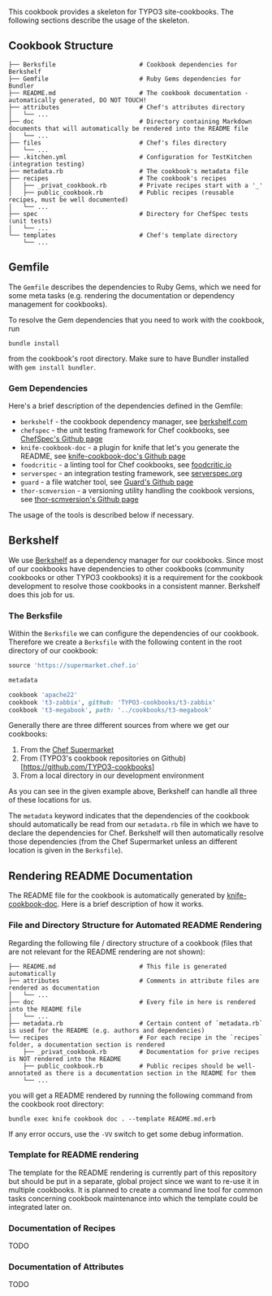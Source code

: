 This cookbook provides a skeleton for TYPO3 site-cookbooks. The following sections describe the usage of the skeleton.

## Cookbook Structure

````
├── Berksfile                       # Cookbook dependencies for Berkshelf
├── Gemfile                         # Ruby Gems dependencies for Bundler
├── README.md                       # The cookbook documentation - automatically generated, DO NOT TOUCH!
├── attributes                      # Chef's attributes directory
│   └── ...
├── doc                             # Directory containing Markdown documents that will automatically be rendered into the README file
│   └── ...
├── files                           # Chef's files directory
│   └── ...
├── .kitchen.yml                    # Configuration for TestKitchen (integration testing)
├── metadata.rb                     # The cookbook's metadata file
├── recipes                         # The cookbook's recipes
│   ├── _privat_cookbook.rb         # Private recipes start with a '_'
│   ├── public_cookbook.rb          # Public recipes (reusable recipes, must be well documented)
│   └── ...
├── spec                            # Directory for ChefSpec tests (unit tests)
│   └── ...
└── templates                       # Chef's template directory
    └── ...
````



## Gemfile

The `Gemfile` describes the dependencies to Ruby Gems, which we need for some meta tasks (e.g. rendering the documentation or dependency management for cookbooks).

To resolve the Gem dependencies that you need to work with the cookbook, run

````
bundle install
````

from the cookbook's root directory. Make sure to have Bundler installed with `gem install bundler`.



### Gem Dependencies

Here's a brief description of the dependencies defined in the Gemfile:

* `berkshelf` - the cookbook dependency manager, see [berkshelf.com](http://berkshelf.com)
* `chefspec` - the unit testing framework for Chef cookbooks, see [ChefSpec's Github page](https://github.com/sethvargo/chefspec)
* `knife-cookbook-doc` - a plugin for knife that let's you generate the README, see [knife-cookbook-doc's Github page](https://github.com/realityforge/knife-cookbook-doc)
* `foodcritic` - a linting tool for Chef cookbooks, see [foodcritic.io](http://foodcritic.io/)
* `serverspec` - an integration testing framework, see [serverspec.org](http://serverspec.org/)
* `guard` - a file watcher tool, see [Guard's Github page](https://github.com/guard/guard)
* `thor-scmversion` - a versioning utility handling the cookbook versions, see [thor-scmversion's Github page](https://github.com/RiotGamesMinions/thor-scmversion)

The usage of the tools is described below if necessary.



## Berkshelf

We use [Berkshelf](http://berkshelf.com) as a dependency manager for our cookbooks. Since most of our cookbooks have dependencies to other cookbooks (community cookbooks or other TYPO3 cookbooks) it is a requirement for the cookbook development to resolve those cookbooks in a consistent manner. Berkshelf does this job for us.



### The Berksfile

Within the `Berksfile` we can configure the dependencies of our cookbook. Therefore we create a `Berksfile` with the following content in the root directory of our cookbook:

```` ruby
source 'https://supermarket.chef.io'

metadata

cookbook 'apache22'
cookbook 't3-zabbix', github: 'TYPO3-cookbooks/t3-zabbix'
cookbook 't3-megabook', path: '../cookbooks/t3-megabook'
````


Generally there are three different sources from where we get our cookbooks:

1. From the [Chef Supermarket](https://supermarket.chef.io/)
2. From (TYPO3's cookbook repositories on Github)[https://github.com/TYPO3-cookbooks]
3. From a local directory in our development environment

As you can see in the given example above, Berkshelf can handle all three of these locations for us.

The `metadata` keyword indicates that the dependencies of the cookbook should automatically be read from our `metadata.rb` file in which we have to declare the dependencies for Chef. Berkshelf will then automatically resolve those dependencies (from the Chef Supermarket unless an different location is given in the `Berksfile`).



## Rendering README Documentation

The README file for the cookbook is automatically generated by [knife-cookbook-doc](https://github.com/realityforge/knife-cookbook-doc). Here is a brief description of how it works.



### File and Directory Structure for Automated README Rendering

Regarding the following file / directory structure of a cookbook (files that are not relevant for the README rendering are not shown):

````
├── README.md                       # This file is generated automatically
├── attributes                      # Comments in attribute files are rendered as documentation
│   └── ...
├── doc                             # Every file in here is rendered into the README file
│   └── ...
├── metadata.rb                     # Certain content of `metadata.rb` is used for the README (e.g. authors and dependencies)
└── recipes                         # For each recipe in the `recipes` folder, a documentation section is rendered
    ├── _privat_cookbook.rb         # Documentation for prive recipes is NOT rendered into the README
    ├── public_cookbook.rb          # Public recipes should be well-annotated as there is a documentation section in the README for them
    └── ...
````

you will get a README rendered by running the following command from the cookbook root directory:

````
bundle exec knife cookbook doc . --template README.md.erb
````

If any error occurs, use the `-VV` switch to get some debug information.



### Template for README rendering

The template for the README rendering is currently part of this repository but should be put in a separate, global project since we want to re-use it in multiple cookbooks. It is planned to create a command line tool for common tasks concerning cookbook maintenance into which the template could be integrated later on.



### Documentation of Recipes

TODO



### Documentation of Attributes

TODO


